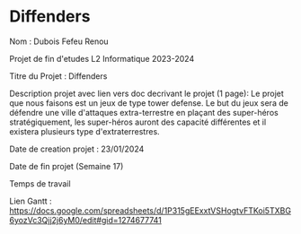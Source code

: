 # Diffenders
Nom : Dubois Fefeu Renou
 
Projet de fin d'etudes L2 Informatique 2023-2024

Titre du Projet : Diffenders

Description projet avec lien vers doc decrivant le projet (1 page):
Le projet que nous faisons est un jeux de type tower defense. Le but du jeux sera de défendre une ville d'attaques extra-terrestre en plaçant des super-héros stratégiquement, les super-héros auront des capacité différentes et il existera plusieurs type d'extraterrestres. 

Date de creation projet : 23/01/2024

Date de fin projet (Semaine 17)
 
Temps de travail

Lien Gantt : https://docs.google.com/spreadsheets/d/1P315gEExxtVSHogtvFTKoi5TXBG6yozVc3Qjj2j6yM0/edit#gid=1274677741


